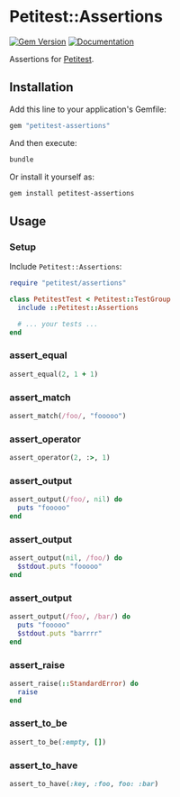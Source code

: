 # Petitest::Assertions

[![Gem Version](https://badge.fury.io/rb/petitest-assertions.svg)](https://rubygems.org/gems/petitest-assertions)
[![Documentation](http://img.shields.io/badge/docs-rdoc.info-blue.svg)](http://www.rubydoc.info/github/petitest/petitest-assertions)

Assertions for [Petitest](https://github.com/petitest/petitest-assertions).

## Installation

Add this line to your application's Gemfile:

```ruby
gem "petitest-assertions"
```

And then execute:

```bash
bundle
```

Or install it yourself as:

```bash
gem install petitest-assertions
```

## Usage

### Setup

Include `Petitest::Assertions`:

```ruby
require "petitest/assertions"

class PetitestTest < Petitest::TestGroup
  include ::Petitest::Assertions

  # ... your tests ...
end
```

### assert_equal

```ruby
assert_equal(2, 1 + 1)
```

### assert_match

```ruby
assert_match(/foo/, "fooooo")
```

### assert_operator

```ruby
assert_operator(2, :>, 1)
```

### assert_output

```ruby
assert_output(/foo/, nil) do
  puts "fooooo"
end
```

### assert_output

```ruby
assert_output(nil, /foo/) do
  $stdout.puts "fooooo"
end
```

### assert_output

```ruby
assert_output(/foo/, /bar/) do
  puts "fooooo"
  $stdout.puts "barrrr"
end
```

### assert_raise

```ruby
assert_raise(::StandardError) do
  raise
end
```

### assert_to_be

```ruby
assert_to_be(:empty, [])
```

### assert_to_have

```ruby
assert_to_have(:key, :foo, foo: :bar)
```
